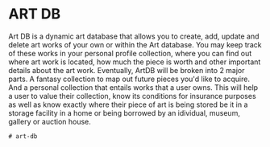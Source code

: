 # ART DB

Art DB is a dynamic art database that allows you to create, add, update and delete art works of your own or within the Art database. 
You may keep track of these works in your personal profile collection, where you can find out where art work is located, how much the piece is worth and other important details about the art work. 
Eventually, ArtDB will be broken into 2 major parts. A fantasy collection to map out future pieces you'd like to acquire. And a personal collection that entails works that a user owns. This will help a user to value their collection, know its conditions for insurance purposes as well as know exactly where their piece of art is being stored be it in a storage facility in a home or being borrowed by an idividual, museum, gallery or auction house. 


```
# art-db
